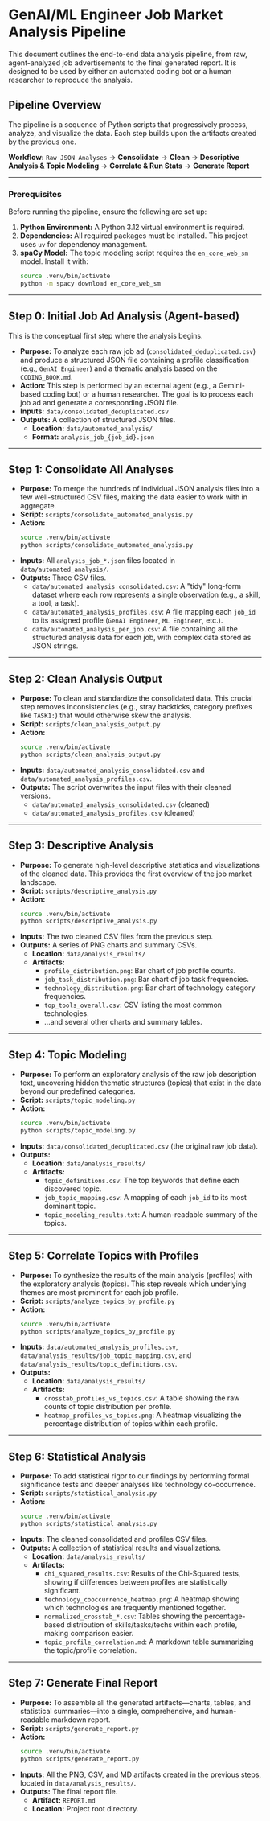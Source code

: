 # GenAI/ML Engineer Job Market Analysis Pipeline

This document outlines the end-to-end data analysis pipeline, from raw, agent-analyzed job advertisements to the final generated report. It is designed to be used by either an automated coding bot or a human researcher to reproduce the analysis.

## Pipeline Overview

The pipeline is a sequence of Python scripts that progressively process, analyze, and visualize the data. Each step builds upon the artifacts created by the previous one.

**Workflow:**
`Raw JSON Analyses` -> **Consolidate** -> **Clean** -> **Descriptive Analysis & Topic Modeling** -> **Correlate & Run Stats** -> **Generate Report**

---

### Prerequisites

Before running the pipeline, ensure the following are set up:

1.  **Python Environment:** A Python 3.12 virtual environment is required. 
2.  **Dependencies:** All required packages must be installed. This project uses `uv` for dependency management.
3.  **spaCy Model:** The topic modeling script requires the `en_core_web_sm` model. Install it with:
    ```bash
    source .venv/bin/activate
    python -m spacy download en_core_web_sm
    ```

---

## Step 0: Initial Job Ad Analysis (Agent-based)

This is the conceptual first step where the analysis begins.

- **Purpose:** To analyze each raw job ad (`consolidated_deduplicated.csv`) and produce a structured JSON file containing a profile classification (e.g., `GenAI Engineer`) and a thematic analysis based on the `CODING_BOOK.md`.
- **Action:** This step is performed by an external agent (e.g., a Gemini-based coding bot) or a human researcher. The goal is to process each job ad and generate a corresponding JSON file.
- **Inputs:** `data/consolidated_deduplicated.csv`
- **Outputs:** A collection of structured JSON files.
  - **Location:** `data/automated_analysis/`
  - **Format:** `analysis_job_{job_id}.json`

---

## Step 1: Consolidate All Analyses

- **Purpose:** To merge the hundreds of individual JSON analysis files into a few well-structured CSV files, making the data easier to work with in aggregate.
- **Script:** `scripts/consolidate_automated_analysis.py`
- **Action:**
  ```bash
  source .venv/bin/activate
  python scripts/consolidate_automated_analysis.py
  ```
- **Inputs:** All `analysis_job_*.json` files located in `data/automated_analysis/`.
- **Outputs:** Three CSV files.
  - `data/automated_analysis_consolidated.csv`: A "tidy" long-form dataset where each row represents a single observation (e.g., a skill, a tool, a task).
  - `data/automated_analysis_profiles.csv`: A file mapping each `job_id` to its assigned profile (`GenAI Engineer`, `ML Engineer`, etc.).
  - `data/automated_analysis_per_job.csv`: A file containing all the structured analysis data for each job, with complex data stored as JSON strings.

---

## Step 2: Clean Analysis Output

- **Purpose:** To clean and standardize the consolidated data. This crucial step removes inconsistencies (e.g., stray backticks, category prefixes like `TASK1:`) that would otherwise skew the analysis.
- **Script:** `scripts/clean_analysis_output.py`
- **Action:**
  ```bash
  source .venv/bin/activate
  python scripts/clean_analysis_output.py
  ```
- **Inputs:** `data/automated_analysis_consolidated.csv` and `data/automated_analysis_profiles.csv`.
- **Outputs:** The script overwrites the input files with their cleaned versions.
  - `data/automated_analysis_consolidated.csv` (cleaned)
  - `data/automated_analysis_profiles.csv` (cleaned)

---

## Step 3: Descriptive Analysis

- **Purpose:** To generate high-level descriptive statistics and visualizations of the cleaned data. This provides the first overview of the job market landscape.
- **Script:** `scripts/descriptive_analysis.py`
- **Action:**
  ```bash
  source .venv/bin/activate
  python scripts/descriptive_analysis.py
  ```
- **Inputs:** The two cleaned CSV files from the previous step.
- **Outputs:** A series of PNG charts and summary CSVs.
  - **Location:** `data/analysis_results/`
  - **Artifacts:**
    - `profile_distribution.png`: Bar chart of job profile counts.
    - `job_task_distribution.png`: Bar chart of job task frequencies.
    - `technology_distribution.png`: Bar chart of technology category frequencies.
    - `top_tools_overall.csv`: CSV listing the most common technologies.
    - ...and several other charts and summary tables.

---

## Step 4: Topic Modeling

- **Purpose:** To perform an exploratory analysis of the raw job description text, uncovering hidden thematic structures (topics) that exist in the data beyond our predefined categories.
- **Script:** `scripts/topic_modeling.py`
- **Action:**
  ```bash
  source .venv/bin/activate
  python scripts/topic_modeling.py
  ```
- **Inputs:** `data/consolidated_deduplicated.csv` (the original raw job data).
- **Outputs:**
  - **Location:** `data/analysis_results/`
  - **Artifacts:**
    - `topic_definitions.csv`: The top keywords that define each discovered topic.
    - `job_topic_mapping.csv`: A mapping of each `job_id` to its most dominant topic.
    - `topic_modeling_results.txt`: A human-readable summary of the topics.

---

## Step 5: Correlate Topics with Profiles

- **Purpose:** To synthesize the results of the main analysis (profiles) with the exploratory analysis (topics). This step reveals which underlying themes are most prominent for each job profile.
- **Script:** `scripts/analyze_topics_by_profile.py`
- **Action:**
  ```bash
  source .venv/bin/activate
  python scripts/analyze_topics_by_profile.py
  ```
- **Inputs:** `data/automated_analysis_profiles.csv`, `data/analysis_results/job_topic_mapping.csv`, and `data/analysis_results/topic_definitions.csv`.
- **Outputs:**
  - **Location:** `data/analysis_results/`
  - **Artifacts:**
    - `crosstab_profiles_vs_topics.csv`: A table showing the raw counts of topic distribution per profile.
    - `heatmap_profiles_vs_topics.png`: A heatmap visualizing the percentage distribution of topics within each profile.

---

## Step 6: Statistical Analysis

- **Purpose:** To add statistical rigor to our findings by performing formal significance tests and deeper analyses like technology co-occurrence.
- **Script:** `scripts/statistical_analysis.py`
- **Action:**
  ```bash
  source .venv/bin/activate
  python scripts/statistical_analysis.py
  ```
- **Inputs:** The cleaned consolidated and profiles CSV files.
- **Outputs:** A collection of statistical results and visualizations.
  - **Location:** `data/analysis_results/`
  - **Artifacts:**
    - `chi_squared_results.csv`: Results of the Chi-Squared tests, showing if differences between profiles are statistically significant.
    - `technology_cooccurrence_heatmap.png`: A heatmap showing which technologies are frequently mentioned together.
    - `normalized_crosstab_*.csv`: Tables showing the percentage-based distribution of skills/tasks/techs within each profile, making comparison easier.
    - `topic_profile_correlation.md`: A markdown table summarizing the topic/profile correlation.

---

## Step 7: Generate Final Report

- **Purpose:** To assemble all the generated artifacts—charts, tables, and statistical summaries—into a single, comprehensive, and human-readable markdown report.
- **Script:** `scripts/generate_report.py`
- **Action:**
  ```bash
  source .venv/bin/activate
  python scripts/generate_report.py
  ```
- **Inputs:** All the PNG, CSV, and MD artifacts created in the previous steps, located in `data/analysis_results/`.
- **Outputs:** The final report file.
  - **Artifact:** `REPORT.md`
  - **Location:** Project root directory.
